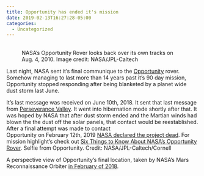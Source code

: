 ```yaml
---
title: Opportunity has ended it's mission
date: 2019-02-13T16:27:28-05:00
categories:
  - Uncategorized
---
```

<div class="wp-block-image">
  <figure class="aligncenter"><img src="https://i0.wp.com/photos.smugmug.com/photos/i-DWTvLg6/0/92e1c3bb/L/i-DWTvLg6-L.png" alt=""  /><figcaption><br />NASA&#8217;s Opportunity Rover looks back over its own tracks on Aug. 4, 2010. Image credit: NASA/JPL-Caltech</figcaption></figure>
</div>

Last night, NASA sent it&#8217;s final communique to the [Opportunity](https://mars.nasa.gov/mer/) rover. Somehow managing to last more than 14 years past it&#8217;s 90 day mission, Opportunity stopped responding after being blanketed by a planet wide dust storm last June. 

It&#8217;s last message was received on June 10th, 2018. It sent that last message from [Perseverance Valley](https://en.wikipedia.org/wiki/Endeavour_(crater)#Above_Perseverance_Valley_by_Opportunity). It went into hibernation mode shortly after that. It was hoped by NASA that after dust storm ended and the Martian winds had blown the the dust off the solar panels, that contact would be reestablished. After a final attempt was made to contact  
Opportunity on February 12th, 2019 [NASA declared the project dead](https://mars.nasa.gov/news/8413/nasas-opportunity-rover-mission-on-mars-comes-to-end/). For mission highlight&#8217;s check out [Six Things to Know About NASA&#8217;s Opportunity Rover](https://mars.nasa.gov/news/8414/six-things-to-know-about-nasas-opportunity-rover/). Selfie from Opportunity. Credit: NASA/JPL-Caltech/Cornell 

A perspective view of Opportunity&#8217;s final location, taken by NASA&#8217;s Mars Reconnaissance Orbiter [in February of 2018](https://mars.nasa.gov/resources/21497/martian-perseverance-valley-in-perspective-vertical-exaggeration/).
